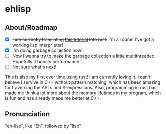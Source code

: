 # ehlisp
## About/Roadmap
- [x] ~~I am currently translating [this tutorial](https://bernsteinbear.com/blog/lisp/00_fundamentals/) 
into rust.~~ I'm all done! I've got a working lisp interpr`eter! 
- [X] I'm doing garbage collection now! 
- [ ] Now I wanna try to make the garbage collection a little multithreaded. Hopefully it boosts performance.
- [ ] Not sure what's next!

This is also my first ever time using rust! I am currently loving it. I can't believe I survive in C++ without pattern
matching, which has been amazing for traversing the ASTs and S-expressions. Also, programming in rust has made me 
think a lot more about the memory lifetimes in my program, which is fun and has already made me better at C++.

## Pronunciation
"eh-lisp", like "Eh", followed by "lisp"
